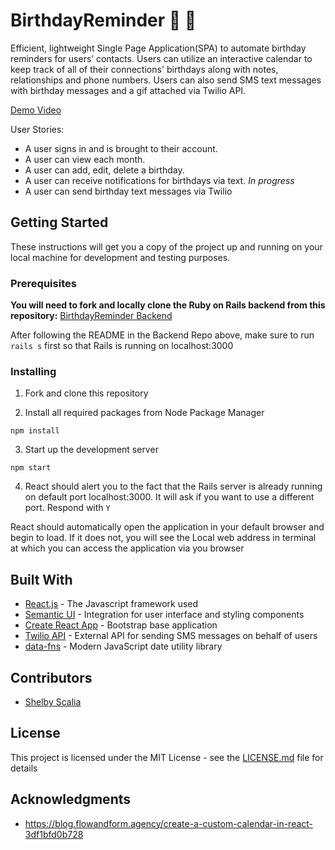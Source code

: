 
# BirthdayReminder 🎉 🎂

Efficient, lightweight Single Page Application(SPA) to automate birthday reminders for users’ contacts. Users can utilize an interactive calendar to keep track of all of their connections' birthdays along with notes, relationships and phone numbers. Users can also send SMS text messages with birthday messages and a gif attached via Twilio API.

[Demo Video](https://www.dropbox.com/s/ivcytzvv68zb98j/BirthdayReminder%20Demo%20Video.mov?dl=0)

User Stories:
 - A user signs in and is brought to their account.
 - A user can view each month.
 - A user can add, edit, delete a birthday.
 - A user can receive notifications for birthdays via text. *In progress*
 - A user can send birthday text messages via Twilio


## Getting Started

These instructions will get you a copy of the project up and running on your local machine for development and testing purposes.

### Prerequisites

**You will need to fork and locally clone the Ruby on Rails backend from this repository:** [BirthdayReminder Backend](https://github.com/bblair31/birthday_reminder_backend)

After following the README in the Backend Repo above, make sure to run `rails s` first so that Rails is running on localhost:3000


### Installing

1. Fork and clone this repository

2. Install all required packages from Node Package Manager
 
```
npm install
```

3. Start up the development server 

```
npm start
```

4. React should alert you to the fact that the Rails server is already running on default port localhost:3000. It will ask if you want to use a different port. Respond with `Y`

React should automatically open the application in your default browser and begin to load. If it does not, you will see the Local web address in terminal at which you can access the application via you browser


## Built With

* [React.js](https://reactjs.org/docs/getting-started.html) - The Javascript framework used
* [Semantic UI](https://semantic-ui.com/) - Integration for user interface and styling components
* [Create React App](https://github.com/facebook/create-react-app) - Bootstrap base application
* [Twilio API](https://www.twilio.com/docs/sms) - External API for sending SMS messages on behalf of users
* [data-fns](https://date-fns.org/docs/Getting-Started) - Modern JavaScript date utility library

## Contributors

* [Shelby Scalia](https://github.com/srscalia)


## License

This project is licensed under the MIT License - see the [LICENSE.md](LICENSE.md) file for details

## Acknowledgments

* https://blog.flowandform.agency/create-a-custom-calendar-in-react-3df1bfd0b728

